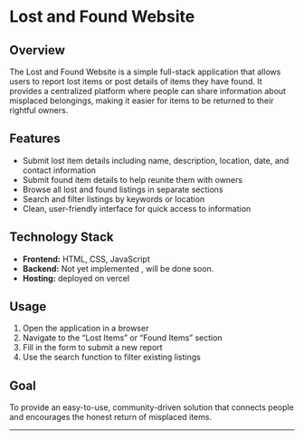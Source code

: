 

# Lost and Found Website

## Overview

The Lost and Found Website is a simple full-stack application that allows users to report lost items or post details of items they have found. It provides a centralized platform where people can share information about misplaced belongings, making it easier for items to be returned to their rightful owners.

## Features

* Submit lost item details including name, description, location, date, and contact information
* Submit found item details to help reunite them with owners
* Browse all lost and found listings in separate sections
* Search and filter listings by keywords or location
* Clean, user-friendly interface for quick access to information

## Technology Stack

* **Frontend:** HTML, CSS, JavaScript
* **Backend:** Not yet implemented , will be done soon.
* **Hosting:** deployed on vercel

## Usage

1. Open the application in a browser
2. Navigate to the “Lost Items” or “Found Items” section
3. Fill in the form to submit a new report
4. Use the search function to filter existing listings

## Goal

To provide an easy-to-use, community-driven solution that connects people and encourages the honest return of misplaced items.

---
